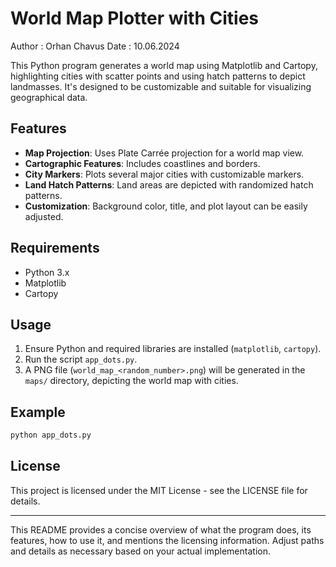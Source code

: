 # World Map Plotter with Cities

Author : Orhan Chavus
Date   : 10.06.2024

This Python program generates a world map using Matplotlib and Cartopy, highlighting cities with scatter points and using hatch patterns to depict landmasses. It's designed to be customizable and suitable for visualizing geographical data.

## Features

- **Map Projection**: Uses Plate Carrée projection for a world map view.
- **Cartographic Features**: Includes coastlines and borders.
- **City Markers**: Plots several major cities with customizable markers.
- **Land Hatch Patterns**: Land areas are depicted with randomized hatch patterns.
- **Customization**: Background color, title, and plot layout can be easily adjusted.

## Requirements

- Python 3.x
- Matplotlib
- Cartopy

## Usage

1. Ensure Python and required libraries are installed (`matplotlib`, `cartopy`).
2. Run the script `app_dots.py`.
3. A PNG file (`world_map_<random_number>.png`) will be generated in the `maps/` directory, depicting the world map with cities.

## Example

```bash
python app_dots.py
```

## License

This project is licensed under the MIT License - see the LICENSE file for details.

---

This README provides a concise overview of what the program does, its features, how to use it, and mentions the licensing information. Adjust paths and details as necessary based on your actual implementation.

